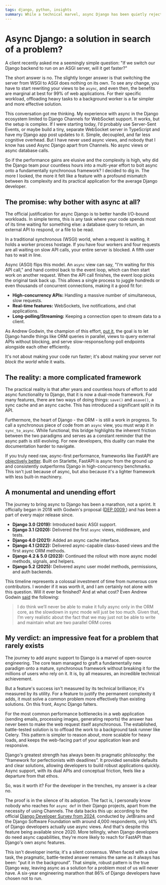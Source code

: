 ```yaml
---
tags: django, python, insights
summary: While a technical marvel, async Django has been quietly rejected by the community it was built for, with the vast majority of developers finding its complexity outweighs its niche benefits and sticking to simpler, proven solutions.
---
```


# Async Django: a solution in search of a problem?

A client recently asked me a seemingly simple question: "If we switch our Django backend to run on an ASGI server, will it get faster?"

The short answer is no. The slightly longer answer is that switching the server from WSGI to ASGI does nothing on its own. To see any change, you have to start rewriting your views to be `async`, and even then, the benefits are marginal at best for 99% of web applications. For their specific workload, offloading heavy tasks to a background worker is a far simpler and more effective solution.

This conversation got me thinking. My experience with async in the Django ecosystem limited to Django Channels for WebSocket support. It works, but the setup is complex. If I were starting today, I’d probably use Server-Sent Events, or maybe build a tiny, separate WebSocket server in TypeScript and have my Django app post updates to it. Simple, decoupled, and far less cognitive overhead. But I have never used async views, and nobody that I know has used Async Django apart from Channels. No async views or async database calls.

So if the performance gains are elusive and the complexity is high, why did the Django team pour countless hours into a multi-year effort to bolt async onto a fundamentally synchronous framework? I decided to dig in. The more I looked, the more it felt like a feature with a profound mismatch between its complexity and its practical application for the average Django developer.

## The promise: why bother with async at all?

The official justification for async Django is to better handle I/O-bound workloads. In simple terms, this is any task where your code spends most of its time waiting for something else: a database query to return, an external API to respond, or a file to be read.

In a traditional synchronous (WSGI) world, when a request is waiting, it holds a worker process hostage. If you have four workers and four requests are all waiting on slow API calls, your entire server is blocked. A fifth user has to wait in line.

Async (ASGI) flips this model. An `async` view can say, "I'm waiting for this API call," and hand control back to the event loop, which can then start work on another request. When the API call finishes, the event loop picks the original task back up. This allows a single process to juggle hundreds or even thousands of concurrent connections, making it a good fit for:

*   **High-concurrency APIs:** Handling a massive number of simultaneous, slow requests.
*   **Real-time features:** WebSockets, live notifications, and chat applications.
*   **Long-polling/Streaming:** Keeping a connection open to stream data to a client.

As Andrew Godwin, the champion of this effort, [put it](https://github.com/django/deps/blob/main/accepted/0009-async.rst), the goal is to let Django handle things like ORM queries in parallel, views to query external APIs without blocking, and serve slow-response/long-poll endpoints alongside each other efficiently.

It's not about making your code run faster; it's about making your server *not block the world* while it waits.

## The reality: a more complicated framework

The practical reality is that after years and countless hours of effort to add async functionality to Django, that it is now a dual-mode framework. For many features, there are two ways of doing things: `save()` and `asave()`, a sync cache and an async cache. This has introduced a significant split in its API.

Furthermore, the heart of Django - the ORM - is still a work in progress. To call a synchronous piece of code from an `async` view, you must wrap it in `sync_to_async`. While functional, this bridge highlights the inherent friction between the two paradigms and serves as a constant reminder that the async path is still evolving. For new developers, this duality can make the documentation harder to navigate.

If you truly need raw, async-first performance, frameworks like FastAPI are [objectively better](https://github.com/AakarSharma/fastapi-vs-django-benchmark). Built on Starlette, FastAPI is async from the ground up and consistently outperforms Django in high-concurrency benchmarks. This isn't just because of async, but also because it's a lighter framework with less built-in machinery.

## A monumental and unending effort

The journey to bring async to Django has been a marathon, not a sprint. It officially began in 2018 with Godwin's proposal ([DEP 0009 ](https://github.com/django/deps/blob/main/accepted/0009-async.rst)) and has been a part of every major release since.

*   **Django 3.0 (2019):** Introduced basic ASGI support.
*   **Django 3.1 (2020):** Delivered the first `async` views, middleware, and tests.
*   **Django 4.0 (2021):** Added an async cache interface.
*   **Django 4.1 (2022):** Delivered async-capable class-based views and the first async ORM methods.
*   **Django 4.2 & 5.0 (2023):** Continued the rollout with more async model methods, signals, and helpers.
*   **Django 5.2 (2025):** Delivered async user model methods, permissions, and auth backends.

This timeline represents a colossal investment of time from numerous core contributors. I wonder if it was worth it, and I am certainly not alone with this question. Will it ever be finished? And at what cost? Even Andrew Godwin [said](https://forum.djangoproject.com/t/is-dep009-async-capable-django-still-relevant/30132/2) the following:

> I do think we’ll never be able to make it fully async only in the ORM core, as the slowdown in sync mode will just be too much. Given that, I’m very realistic about the fact that we may just not be able to write and maintain what are two parallel ORM cores

## My verdict: an impressive feat for a problem that rarely exists
The journey to add async support to Django is a marvel of open-source engineering. The core team managed to graft a fundamentally new paradigm onto a mature, synchronous framework without breaking it for the millions of users who rely on it. It is, by all measures, an incredible technical achievement.

But a feature's success isn't measured by its technical brilliance; it's measured by its utility. For a feature to justify the permanent complexity it adds, it must solve a common problem more effectively than existing solutions. On this front, Async Django falters.

For the most common performance bottlenecks in a web application (sending emails, processing images, generating reports) the answer has never been to make the web request itself asynchronous. The established, battle-tested solution is to offload the work to a background task runner like Celery. This pattern is simpler to reason about, more scalable for heavy loads, and keeps the web-facing part of your application lean and responsive.

Django's greatest strength has always been its pragmatic philosophy: the "framework for perfectionists with deadlines”. It provided sensible defaults and clear solutions, allowing developers to build robust applications quickly. Async support, with its dual APIs and conceptual friction, feels like a departure from that ethos.

So, was it worth it? For the developer in the trenches, my answer is a clear no.

The proof is in the silence of its adoption. The fact is, I personally know nobody who reaches for `async def` in their Django projects, apart from the necessity of using Channels. The data backs this up: according to the official [Django Developer Survey from 2024](https://blog.jetbrains.com/pycharm/2024/06/the-state-of-django/), conducted by JetBrains and the Django Software Foundation with around 4,000 respondents, only 14% of Django developers actually use async views. And that's despite this feature being available since 2020. More tellingly, when Django developers do need async capabilities, they're more likely to reach for FastAPI than Django's own async features.

This isn't developer inertia; it's a silent consensus. When faced with a slow task, the pragmatic, battle-tested answer remains the same as it always has been: "put it in the background”. That simple, robust pattern is the true Django way, leaving async as a solution for a problem most of us will never have. A six-year engineering marathon that 86% of Django developers have chosen not to run.